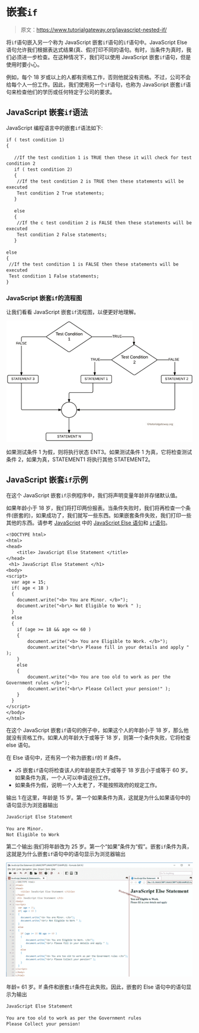 # 嵌套`if`

> 原文：<https://www.tutorialgateway.org/javascript-nested-if/>

将`if`语句嵌入另一个称为 JavaScript 嵌套`if`语句的`if`语句中。JavaScript Else 语句允许我们根据表达式结果(真、假)打印不同的语句。有时，当条件为真时，我们必须进一步检查。在这种情况下，我们可以使用 JavaScript 嵌套`if`语句，但是使用时要小心。

例如，每个 18 岁或以上的人都有资格工作，否则他就没有资格。不过，公司不会给每个人一份工作。因此，我们使用另一个`if`语句，也称为 JavaScript 嵌套`if`语句来检查他们的学历或任何特定于公司的要求。

## JavaScript 嵌套`if`语法

JavaScript 编程语言中的嵌套`if`语法如下:

```
if ( test condition 1)
{

   //If the test condition 1 is TRUE then these it will check for test condition 2
   if ( test condition 2)
   {
    //If the test condition 2 is TRUE then these statements will be executed
    Test condition 2 True statements;
   }

   else
   {
    //If the c test condition 2 is FALSE then these statements will be executed
    Test condition 2 False statements;
   }

else
{
 //If the test condition 1 is FALSE then these statements will be executed
 Test condition 1 False statements;
}
```

### JavaScript 嵌套`if`的流程图

让我们看看 JavaScript 嵌套`if`流程图，以便更好地理解。

![FLOW CHART For Nested If in C Programming](img/e61ed88e992881e0a36f001446bd0ed2.png)

如果测试条件 1 为假，则将执行状态 ENT3。如果测试条件 1 为真，它将检查测试条件 2，如果为真，STATEMENT1 将执行其他 STATEMENT2。

## JavaScript 嵌套`if`示例

在这个 JavaScript 嵌套`if`示例程序中，我们将声明变量年龄并存储默认值。

如果年龄小于 18 岁，我们将打印两份报表。当条件失败时，我们将再检查一个条件(嵌套的)，如果成功了，我们就写一些东西。如果嵌套条件失败，我们打印一些其他的东西。请参考 [JavaScript](https://www.tutorialgateway.org/javascript/) 中的 [JavaScript Else 语句](https://www.tutorialgateway.org/javascript-if-else-statement/)和 [`if`语句](https://www.tutorialgateway.org/javascript-if-statement/)。

```
<!DOCTYPE html>
<html>
<head>
    <title> JavaScript Else Statement </title>
</head>
 <h1> JavaScript Else Statement </h1>
<body>
<script>
  var age = 15;
  if( age < 18 )
  {
    document.write("<b> You are Minor. </b>"); 
    document.write("<br\> Not Eligible to Work " ); 
  }
  else
  {
    if (age >= 18 && age <= 60 )
    {
        document.write("<b> You are Eligible to Work. </b>");
        document.write("<br\> Please fill in your details and apply " ); 
    }
    else
    {
        document.write("<b> You are too old to work as per the Government rules </b>");
        document.write("<br\> Please Collect your pension!" );    
    }
  }
</script>
</body>
</html>
```

在这个 JavaScript 嵌套`if`语句的例子中，如果这个人的年龄小于 18 岁，那么他就没有资格工作。如果人的年龄大于或等于 18 岁，则第一个条件失败，它将检查 else 语句。

在 Else 语句中，还有另一个称为嵌套`if`的 If 条件。

*   JS 嵌套`if`语句将检查该人的年龄是否大于或等于 18 岁且小于或等于 60 岁。如果条件为真，一个人可以申请这份工作。
*   如果条件为假，说明一个人太老了，不能按照政府的规定工作。

输出 1:在这里，年龄是 15 岁。第一个如果条件为真，这就是为什么如果语句中的语句显示为浏览器输出

```
JavaScript Else Statement

You are Minor.
Not Eligible to Work
```

第二个输出:我们将年龄改为 25 岁。第一个“如果”条件为“假”。嵌套`if`条件为真，这就是为什么嵌套`if`语句中的语句显示为浏览器输出

![JavaScript Nested If Statement 2](img/8b1dbb4c1324f5d2adbe0e9f8ad415be.png)

年龄= 61 岁。If 条件和嵌套`if`条件在此失败。因此，嵌套的 Else 语句中的语句显示为输出

```
JavaScript Else Statement

You are too old to work as per the Government rules
Please Collect your pension!
```